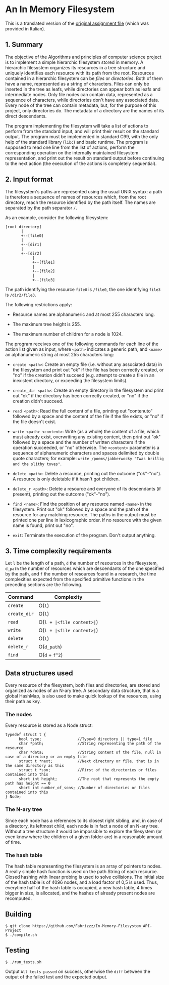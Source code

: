 An In Memory Filesystem
==============================

This is a translated version of the [original assignment file][1] (which was provided in Italian).

## 1. Summary

The objective of the Algorithms and principles of computer science project is to
implement a simple hierarchic filesystem stored in memory. A hierarchic
filesystem organizes its resources in a tree structure and uniquely identifies each
resource with its path from the root. Resources contained in a hierarchic filesystem
can be *files* or *directories*. Both of them have a name, represented as a string of
characters. Files can only be inserted in the tree as leafs, while directories can
appear both as leafs and intermediate nodes. Only file nodes can contain data, represented
as a sequence of characters, while directories don't have any associated data. Every node of the
tree can contain metadata, but, for the purpose of this project, only directories do.
The metadata of a directory are the names of its direct descendants.

The program implementing the filesystem will take a list of actions to perform from the standard input, and will print their result on the standard output. The program must be implemented in standard C99, with the only help of the standard library (`libc`) and basic runtime. The program is supposed to read one line from the list of actions, perform the corresponding operation on the internally maintained filesystem representation, and print out the result on standard output before continuing to the next action (the execution of the actions is completely sequential).

## 2. Input format

The filesystem's paths are represented using the usual UNIX syntax: a path is therefore a sequence of names of resources which, from the root directory, reach the resource identified by the path itself. The names are separated by the path separator `/`. 

As an example, consider the following filesystem:

    [root directory]
           |
           +--[file0]
           |
           +--[dir1]
           |
           +--[dir2]
                |
                +--[file1]
                |
                +--[file2]
                |
                +--[file3]

The path identifying the resource `file0` is `/file0`, the one identifying `file3` is `/dir2/file3`.

The following restrictions apply:

 - Resource names are alphanumeric and at most 255 characters long.
 
 - The maximum tree height is 255.
 
 - The maximum number of children for a node is 1024.

The program receives one of the following commands for each line of the action list given as input, where `<path>` indicates a generic path, and `<name>` an alphanumeric string at most 255 characters long:

 - `create <path>`: Create an empty file (i.e. without any associated data) in the filesystem and print out "ok" if the file has been correctly created, or "no" if the creation didn't succeed (e.g. attempt to create a file in an inexistent directory, or exceeding the filesystem limits).
 
 - `create_dir <path>`: Create an empty directory in the filesystem and print out "ok" if the directory has been correctly created, or "no" if the creation didn't succeed.
 
 - `read <path>`: Read the full content of a file, printing out "contenuto" followed by a space and the content of the file if the file exists, or "no" if the file doesn't exist.
 
 - `write <path> <content>`: Write (as a whole) the content of a file, which must already exist, overwriting any existing content, then print out "ok" followed by a space and the number of written characters if the operation succeeded, or "no" otherwise. The `<content>` parameter is a sequence of alphanumeric characters and spaces delimited by double quote characters; for example: `write /poems/jabberwocky "Twas brillig and the slithy toves"`.
 
 - `delete <path>`: Delete a resource, printing out the outcome ("ok"-"no"). A resource is only deletable if it hasn't got children.
 
 - `delete_r <path>`: Delete a resource and everyone of its descendants (if present), printing out the outcome ("ok"-"no").
 
 - `find <name>`: Find the position of any resource named `<name>` in the filesystem. Print out "ok" followed by a space and the path of the resource for any matching resource. The paths in the output must be printed one per line in lexicographic order. If no resource with the given name is found, print out "no".
 
 - `exit`: Terminate the execution of the program. Don't output anything.

## 3. Time complexity requirements

Let `l` be the length of a path, `d` the number of resources in the filesystem, `d_path` the number of resources which are descendants of the one specified by the path, and `f` the number of resources found in a research, the time complexities expected from the specified primitive functions in the preceding sections are the following.

| Command      | Complexity                  |
|--------------|-----------------------------|
| `create`     | O(`l`)                      |
| `create_dir` | O(`l`)                      |
| `read`       | O(`l + \|<file content>\|`) |
| `write`      | O(`l + \|<file content>\|`) |
| `delete`     | O(`l`)                      |
| `delete_r`   | O(`d_path`)                 |
| `find`       | O(`d` + `f^2`)              |


Data structures used
--------------
Every resource of the filesystem, both files and directories, are stored
and organized as nodes of an N-ary tree. A secondary data structure,
that is a global HashMap, is also used to make quick lookup of the resources,
using their path as key.

### The nodes
Every resource is stored as a Node struct:

    typedef struct t {
          bool type;                //Type=0 directory || type=1 file
          char *path;               //String representing the path of the resource
          char *data;               //String content of the file, null in case of a directory or an empty file
          struct t *next;           //Next directory or file, that is in the same directory as this
          struct t *son;            //First of the directories or files contained into this
          short int height;         //The root that represents the empty path has height == 0
          short int number_of_sons; //Number of directories or files contained into this
    } Node;


### The N-ary tree

Since each node has a references to its closest
right sibling, and, in case of a directory, its leftmost child,
each node is in fact a node of an N-ary tree. Without a tree
structure it would be impossible to
explore the filesystem (or even know where the children of a given
folder are) in a reasonable amount of time.

### The hash table

The hash table representing the filesystem is an array of pointers
to nodes. A really simple hash function is used on the path String
of each resource.
Closed hashing with linear probing is used to solve
collisions. The initial size of the hash table is of 4096 nodes,
and a load factor of 0,5 is used. Thus, everytime half of the hash table
is occupied, a new hash table, 4 times bigger in size, is allocated, and the
hashes of already present nodes are recomputed.


## Building

    $ git clone https://github.com/Fabrizzz/In-Memory-Filesystem_API-Project
    $ ./compile.sh

## Testing

    $ ./run_tests.sh

Output `All tests passed` on success, otherwise the `diff` between
the output of the failed test and the expected output.


 [1]: https://github.com/Fabrizzz/In-Memory-Filesystem_API-Project/blob/master/assignment_italian.pdf